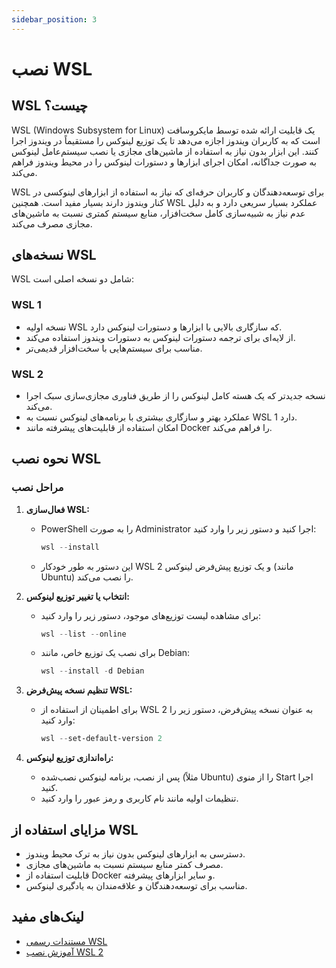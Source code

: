 ```yaml
---
sidebar_position: 3
---
```


# نصب WSL

## WSL چیست؟

WSL (Windows Subsystem for Linux) یک قابلیت ارائه شده توسط مایکروسافت است که به کاربران ویندوز اجازه می‌دهد تا یک توزیع لینوکس را مستقیماً در ویندوز اجرا کنند. این ابزار بدون نیاز به استفاده از ماشین‌های مجازی یا نصب سیستم‌عامل لینوکس به صورت جداگانه، امکان اجرای ابزارها و دستورات لینوکس را در محیط ویندوز فراهم می‌کند.

WSL برای توسعه‌دهندگان و کاربران حرفه‌ای که نیاز به استفاده از ابزارهای لینوکسی در کنار ویندوز دارند بسیار مفید است. همچنین WSL عملکرد بسیار سریعی دارد و به دلیل عدم نیاز به شبیه‌سازی کامل سخت‌افزار، منابع سیستم کمتری نسبت به ماشین‌های مجازی مصرف می‌کند.

## نسخه‌های WSL

WSL شامل دو نسخه اصلی است:

### WSL 1

- نسخه اولیه WSL که سازگاری بالایی با ابزارها و دستورات لینوکس دارد.
- از لایه‌ای برای ترجمه دستورات لینوکس به دستورات ویندوز استفاده می‌کند.
- مناسب برای سیستم‌هایی با سخت‌افزار قدیمی‌تر.

### WSL 2

- نسخه جدیدتر که یک هسته کامل لینوکس را از طریق فناوری مجازی‌سازی سبک اجرا می‌کند.
- عملکرد بهتر و سازگاری بیشتری با برنامه‌های لینوکس نسبت به WSL 1 دارد.
- امکان استفاده از قابلیت‌های پیشرفته مانند Docker را فراهم می‌کند.

## نحوه نصب WSL

### مراحل نصب

1. **فعال‌سازی WSL:**
   - PowerShell را به صورت Administrator اجرا کنید و دستور زیر را وارد کنید:

     ```powershell
     wsl --install
     ```

   - این دستور به طور خودکار WSL 2 و یک توزیع پیش‌فرض لینوکس (مانند Ubuntu) را نصب می‌کند.

2. **انتخاب یا تغییر توزیع لینوکس:**
   - برای مشاهده لیست توزیع‌های موجود، دستور زیر را وارد کنید:

     ```powershell
     wsl --list --online
     ```

   - برای نصب یک توزیع خاص، مانند Debian:

     ```powershell
     wsl --install -d Debian
     ```

3. **تنظیم نسخه پیش‌فرض WSL:**
   - برای اطمینان از استفاده از WSL 2 به عنوان نسخه پیش‌فرض، دستور زیر را وارد کنید:

     ```powershell
     wsl --set-default-version 2
     ```

4. **راه‌اندازی توزیع لینوکس:**
   - پس از نصب، برنامه لینوکس نصب‌شده (مثلاً Ubuntu) را از منوی Start اجرا کنید.
   - تنظیمات اولیه مانند نام کاربری و رمز عبور را وارد کنید.

## مزایای استفاده از WSL

- دسترسی به ابزارهای لینوکس بدون نیاز به ترک محیط ویندوز.
- مصرف کمتر منابع سیستم نسبت به ماشین‌های مجازی.
- قابلیت استفاده از Docker و سایر ابزارهای پیشرفته.
- مناسب برای توسعه‌دهندگان و علاقه‌مندان به یادگیری لینوکس.

## لینک‌های مفید

- [مستندات رسمی WSL](https://learn.microsoft.com/en-us/windows/wsl/)
- [آموزش نصب WSL 2](https://ubuntu.com/wsl)
